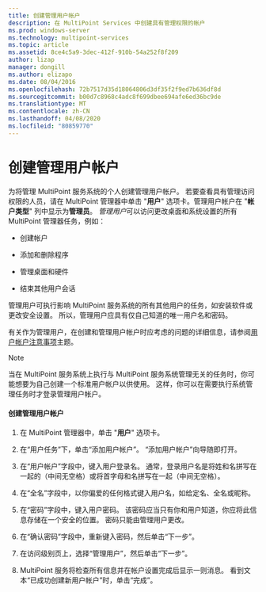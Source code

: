 ```yaml
---
title: 创建管理用户帐户
description: 在 MultiPoint Services 中创建具有管理权限的帐户
ms.prod: windows-server
ms.technology: multipoint-services
ms.topic: article
ms.assetid: 8ce4c5a9-3dec-412f-910b-54a252f8f209
author: lizap
manager: dongill
ms.author: elizapo
ms.date: 08/04/2016
ms.openlocfilehash: 72b7517d35d18064806d3df35f2f9ed7b636df8d
ms.sourcegitcommit: b00d7c8968c4adc8f699dbee694afe6ed36bc9de
ms.translationtype: MT
ms.contentlocale: zh-CN
ms.lasthandoff: 04/08/2020
ms.locfileid: "80859770"
---
```

# <a name="create-an-administrative-user-account"></a>创建管理用户帐户
为将管理 MultiPoint 服务系统的个人创建管理用户帐户。 若要查看具有管理访问权限的人员，请在 MultiPoint 管理器中单击 "**用户**" 选项卡。管理用户帐户在 "**帐户类型**" 列中显示为**管理员**。 *管理用户*可以访问更改桌面和系统设置的所有 MultiPoint 管理器任务，例如：  
  
-   创建帐户  
  
-   添加和删除程序  
  
-   管理桌面和硬件  
  
-   结束其他用户会话  
  
管理用户可执行影响 MultiPoint 服务系统的所有其他用户的任务，如安装软件或更改安全设置。 所以，管理用户应具有仅自己知道的唯一用户名和密码。  
  
有关作为管理用户，在创建和管理用户帐户时应考虑的问题的详细信息，请参阅[用户帐户注意事项](User-Account-Considerations.md)主题。  
  
> [!NOTE]  
> 当在 MultiPoint 服务系统上执行与 MultiPoint 服务系统管理无关的任务时，你可能想要为自己创建一个标准用户帐户以供使用。 这样，你可以在需要执行系统管理任务时才登录管理用户帐户。  
  
#### <a name="to-create-an-administrative-user-account"></a>创建管理用户帐户  
  
1.  在 MultiPoint 管理器中，单击 "**用户**" 选项卡。  
  
2.  在“用户任务”下，单击“添加用户帐户”。 “添加用户帐户”向导随即打开。  
  
3.  在“用户帐户”字段中，键入用户登录名。 通常，登录用户名是将姓和名拼写在一起的（中间无空格）或将首字母和名拼写在一起（中间无空格）。  
  
4.  在“全名”字段中，以你偏爱的任何格式键入用户名，如给定名、全名或昵称。  
  
5.  在“密码”字段中，键入用户密码。 该密码应当只有你和用户知道，你应将此信息存储在一个安全的位置。 密码只能由管理用户更改。  
  
6.  在“确认密码”字段中，重新键入密码，然后单击“下一步”。  
  
7.  在访问级别页上，选择“管理用户”，然后单击“下一步”。  
  
8.  MultiPoint 服务将检查所有信息并在帐户设置完成后显示一则消息。 看到文本“已成功创建新用户帐户”时，单击“完成”。  
